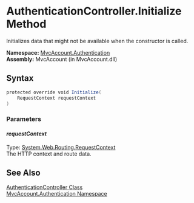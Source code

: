 AuthenticationController.Initialize Method
==========================================
Initializes data that might not be available when the constructor is called.

**Namespace:** [MvcAccount.Authentication][1]  
**Assembly:** MvcAccount (in MvcAccount.dll)

Syntax
------

```csharp
protected override void Initialize(
	RequestContext requestContext
)
```

### Parameters

#### *requestContext*
Type: [System.Web.Routing.RequestContext][2]  
The HTTP context and route data.


See Also
--------
[AuthenticationController Class][3]  
[MvcAccount.Authentication Namespace][1]  

[1]: ../README.md
[2]: http://msdn2.microsoft.com/en-us/library/cc680130
[3]: README.md